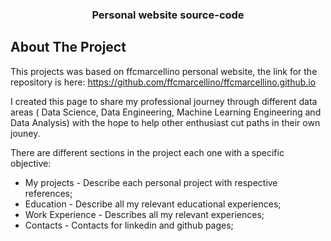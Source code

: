<a id="readme-top"></a>
<div align="center">  <h3 align="center">Personal website source-code</h3></div>

<!-- ABOUT THE PROJECT -->
## About The Project
This projects was based on ffcmarcellino personal website, the link for the repository is here: https://github.com/ffcmarcellino/ffcmarcellino.github.io

I created this page to share my professional journey through different data areas ( Data Science, Data Engineering, Machine Learning Engineering and Data Analysis) with the hope to help other enthusiast cut paths in their own jouney.

There are different sections in the project each one with a specific objective:
* My projects - Describe each personal project with respective references;
* Education - Describe all my relevant educational experiences;
* Work Experience - Describes all my relevant experiences;
* Contacts - Contacts for linkedin and github pages;


